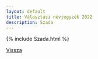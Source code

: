 ```yaml
---
layout: default
title: Választási névjegyzék 2022
description: Szada
---
```


{% include Szada.html %}

[Vissza](./)